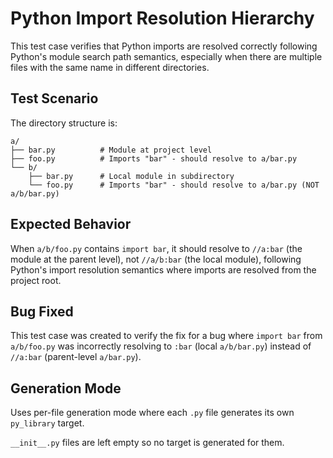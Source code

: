 # Python Import Resolution Hierarchy

This test case verifies that Python imports are resolved correctly following Python's module search path semantics, especially when there are multiple files with the same name in different directories.

## Test Scenario

The directory structure is:
```
a/
├── bar.py          # Module at project level
├── foo.py          # Imports "bar" - should resolve to a/bar.py
└── b/
    ├── bar.py      # Local module in subdirectory
    └── foo.py      # Imports "bar" - should resolve to a/bar.py (NOT a/b/bar.py)
```

## Expected Behavior

When `a/b/foo.py` contains `import bar`, it should resolve to `//a:bar` (the module at the parent level), not `//a/b:bar` (the local module), following Python's import resolution semantics where imports are resolved from the project root.

## Bug Fixed

This test case was created to verify the fix for a bug where `import bar` from `a/b/foo.py` was incorrectly resolving to `:bar` (local `a/b/bar.py`) instead of `//a:bar` (parent-level `a/bar.py`).

## Generation Mode

Uses per-file generation mode where each `.py` file generates its own `py_library` target.

`__init__.py` files are left empty so no target is generated for them.

